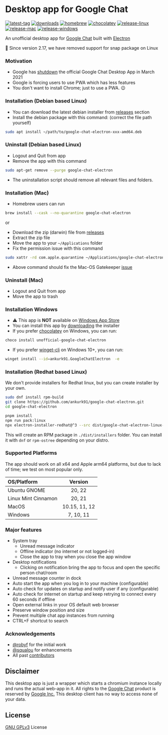 # Desktop app for Google Chat

[![latest-tag](https://badgen.net/github/release/ankurk91/google-chat-electron)](https://github.com/ankurk91/google-chat-electron/releases)
[![downloads](https://img.shields.io/github/downloads/ankurk91/google-chat-electron/total?cacheSeconds=3600)](https://somsubhra.github.io/github-release-stats/?username=ankurk91&repository=google-chat-electron&page=1&per_page=30)
[![homebrew](https://badgen.net/homebrew/cask/dy/google-chat-electron)](https://formulae.brew.sh/cask/google-chat-electron)
[![chocolatey](https://img.shields.io/chocolatey/dt/unofficial-Google-Chat-Electron?color=blue&label=chocolatey)](https://community.chocolatey.org/packages/unofficial-Google-Chat-Electron)
[![release-linux](https://github.com/ankurk91/google-chat-electron/actions/workflows/release-linux.yml/badge.svg)](https://github.com/ankurk91/google-chat-electron/actions/workflows/release-linux.yml)
[![release-mac](https://github.com/ankurk91/google-chat-electron/actions/workflows/release-mac.yml/badge.svg)](https://github.com/ankurk91/google-chat-electron/actions/workflows/release-mac.yml)
[![release-windows](https://github.com/ankurk91/google-chat-electron/actions/workflows/release-windows.yml/badge.svg)](https://github.com/ankurk91/google-chat-electron/actions/workflows/release-windows.yml)

An unofficial desktop app for [Google Chat](http://chat.google.com) built with [Electron](https://www.electronjs.org)

:mega: Since version 2.17, we have removed support for snap package on Linux

### Motivation

* Google has [shutdown](https://support.google.com/chat/answer/10194711) the official Google Chat Desktop App in March
  2021
* Google is forcing users to use PWA which has less features
* You don't want to install Chrome; just to use a PWA. :wink:

### Installation (Debian based Linux)

* You can download the latest debian installer from
  [releases](https://github.com/ankurk91/google-chat-electron/releases/latest) section
* Install the debian package with this command: (correct the file path yourself)

```bash
sudo apt install ~/path/to/google-chat-electron-xxx-amd64.deb
```

### Uninstall (Debian based Linux)

* Logout and Quit from app
* Remove the app with this command

```bash
sudo apt-get remove --purge google-chat-electron
```

* The uninstallation script should remove all relevant files and folders.

### Installation (Mac)

* Homebrew users can run

```bash
brew install --cask --no-quarantine google-chat-electron
```

or

* Download the zip (darwin) file from [releases](https://github.com/ankurk91/google-chat-electron/releases/latest)
* Extract the zip file
* Move the app to your `~/Applications` folder
* Fix the permission issue with this command

```bash
sudo xattr -rd com.apple.quarantine ~/Applications/google-chat-electron.app
```

* Above command should fix the Mac-OS Gatekeeper [issue](https://apple.stackexchange.com/questions/262355/)

### Uninstall (Mac)

* Logout and Quit from app
* Move the app to trash

### Installation Windows

* :warning: This app is **NOT** available
  on [Windows App Store](https://apps.microsoft.com/store/detail/gchat-for-desktop/9MZXBPL66066)
* You can install this app by [downloading](https://github.com/ankurk91/google-chat-electron/releases/latest) the
  installer
* If you prefer [chocolatey](https://chocolatey.org/) on Windows, you can run:

```powershell
choco install unofficial-google-chat-electron
```

* If you prefer [winget-cli](https://github.com/microsoft/winget-cli) on Windows 10+, you can run:

```bash
winget install --id=ankurk91.GoogleChatElectron  -e
```

### Installation (Redhat based Linux)

We don't provide installers for Redhat linux, but you can create installer by your own.

```bash
sudo dnf install rpm-build
git clone https://github.com/ankurk91/google-chat-electron.git
cd google-chat-electron

pnpm install
npm run pack:linux
npx electron-installer-redhat@^3 --src dist/google-chat-electron-linux-x64 --dest dist/installers/ --arch x86_64
```

This will create an RPM package in `./dist/installers` folder.
You can install it with `dnf` or `rpm-ostree` depending on your distro.

### Supported Platforms

The app should work on all x64 and Apple arm64 platforms, but due to lack of time; we test on most popular only.

| OS/Platform         |    Version    |
|:--------------------|:-------------:|
| Ubuntu GNOME        |    20, 22     |
| Linux Mint Cinnamon |    20, 21     |
| MacOS               | 10.15, 11, 12 |
| Windows             |   7, 10, 11   |

### Major features

* System tray
    - Unread message indicator
    - Offline indicator (no internet or not logged-in)
    - Close the app to tray when you close the app window
* Desktop notifications
    - Clicking on notification bring the app to focus and open the specific person chat/room
* Unread message counter in dock
* Auto start the app when you log in to your machine (configurable)
* Auto check for updates on startup and notify user if any (configurable)
* Auto check for internet on startup and keep retrying to connect every 60 seconds if offline
* Open external links in your OS default web browser
* Preserve window position and size
* Prevent multiple chat app instances from running
* CTRL+F shortcut to search

### Acknowledgements

* [@robyf](https://github.com/robyf/google-chat-linux) for the initial work
* [@squalou](https://github.com/squalou/google-chat-linux) for enhancements
* All past [contributors](https://github.com/ankurk91/google-chat-electron/graphs/contributors)

## Disclaimer

This desktop app is just a wrapper which starts a chromium instance locally and runs the actual web-app in it. All
rights to the [Google Chat](https://chat.google.com/) product is reserved by
[Google Inc.](https://en.wikipedia.org/wiki/Google)
This desktop client has no way to access none of your data.

## License

[GNU GPLv3](LICENSE.txt) License
